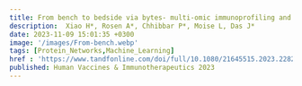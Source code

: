 ```yaml
---
title: From bench to bedside via bytes- multi-omic immunoprofiling and integration using machine learning and network approaches
description:  Xiao H*, Rosen A*, Chhibbar P*, Moise L, Das J*
date: 2023-11-09 15:01:35 +0300
image: '/images/From-bench.webp'
tags: [Protein_Networks,Machine_Learning]
href : 'https://www.tandfonline.com/doi/full/10.1080/21645515.2023.2282803'
published: Human Vaccines & Immunotherapeutics 2023
---
```

